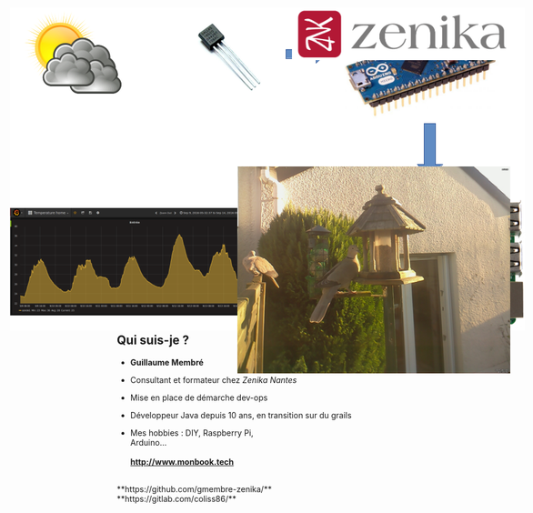 <!-- .slide:  -->

<h1 style="background: no-repeat url('ressources/pcb.jpg') !important;">
<br>
Construire une station&nbsp;météo<br><span style="font-size:60%">en</span> Node.js<br><span style="font-size:60%">avec un</span> Raspberry Pi<br><span style="font-size:60%"> et un</span> Arduino
<br><br><br><br><br><br>
</h1>



## Vue d'ensemble

<!-- .slide: id="master-toc" class="toc" -->

<figure style="position: absolute; top: 50px; width: 100%; left: 0px;">
    <img src="ressources/shema.png" alt=""/>
</figure>
<br><br><br><br><br>
*<span style="font-size:130%">Le tout sans écrire une ligne de C !</span>*



## Qui suis-je ?

- **Guillaume Membré**

- Consultant et formateur chez *Zenika Nantes*
 - Mise en place de démarche dev-ops
 - Développeur Java depuis 10 ans, en transition sur du grails *<i class="fa fa-thumbs-up"></i>*

- Mes hobbies : DIY, Raspberry Pi,<br> Arduino...
<br><br>
**http://www.monbook.tech**
<br>
**https://github.com/gmembre-zenika/**
<br>
**https://gitlab.com/coliss86/**

<figure style="position: absolute; top: 50px; width: 40%; right: 0px;">
    <img src="ressources/Logo_arrondi_Horizontal.png" alt=""/>
</figure>

<figure style="position: absolute; top: 330px; width: 50%; right: 0px;">
    <img src="ressources/webcam.jpg" alt=""/>
</figure>
